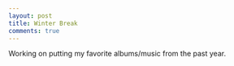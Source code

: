```yaml
---
layout: post
title: Winter Break
comments: true
---
```


Working on putting my favorite albums/music from the past year.
